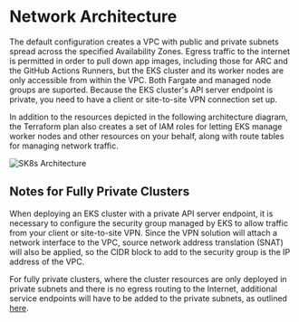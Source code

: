 # Network Architecture
The default configuration creates a VPC with public and private subnets spread across the specified Availability Zones. Egress traffic to the internet is permitted in order to pull down app images, including those for ARC and the GitHub Actions Runners, but the EKS cluster and its worker nodes are only accessible from within the VPC. Both Fargate and managed node groups are suported. Because the EKS cluster's API server endpoint is private, you need to have a client or site-to-site VPN connection set up.

In addition to the resources depicted in the following architecture diagram, the Terraform plan also creates a set of IAM roles for letting EKS manage worker nodes and other resources on your behalf, along with route tables for managing network traffic.

![SK8s Architecture](../imgs/k8s_arch.jpeg)

## Notes for Fully Private Clusters

When deploying an EKS cluster with a private API server endpoint, it is necessary to configure the security group managed by EKS to allow traffic from your client or site-to-site VPN. Since the VPN solution will attach a network interface to the VPC, source network address translation (SNAT) will also be applied, so the CIDR block to add to the security group is the IP address of the VPC.

For fully private clusters, where the cluster resources are only deployed in private subnets and there is no egress routing to the Internet, additional service endpoints will have to be added to the private subnets, as outlined [here](https://docs.aws.amazon.com/eks/latest/userguide/private-clusters.html).
